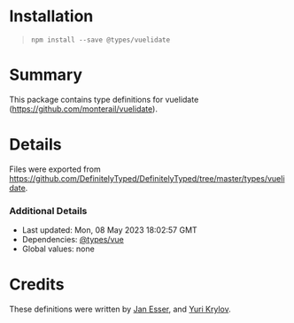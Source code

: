 # Installation
> `npm install --save @types/vuelidate`

# Summary
This package contains type definitions for vuelidate (https://github.com/monterail/vuelidate).

# Details
Files were exported from https://github.com/DefinitelyTyped/DefinitelyTyped/tree/master/types/vuelidate.

### Additional Details
 * Last updated: Mon, 08 May 2023 18:02:57 GMT
 * Dependencies: [@types/vue](https://npmjs.com/package/@types/vue)
 * Global values: none

# Credits
These definitions were written by [Jan Esser](https://github.com/janesser), and [Yuri Krylov](https://github.com/shadrus).
